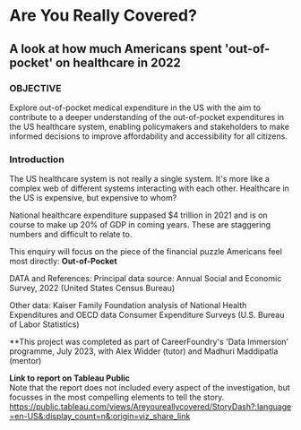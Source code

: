 # Are You Really Covered?
## A look at how much Americans spent 'out-of-pocket' on healthcare in 2022 

### OBJECTIVE
Explore out-of-pocket medical expenditure in the US with the aim to contribute to a deeper understanding of the out-of-pocket expenditures in the US healthcare system, enabling policymakers and stakeholders to make informed decisions to improve affordability and accessibility for all citizens.

### Introduction

The US healthcare system is not really a single system. It's more like a complex web of different systems interacting with each other. Healthcare in the US is expensive, but expensive to whom?

National healthcare expenditure suppased $4 trillion in 2021 and is on course to make up 20% of GDP in coming years. These are staggering numbers and difficult to relate to.

This enquiry will focus on the piece of the financial puzzle Americans feel most directly: **Out-of-Pocket**

DATA and References:
Principal data source: Annual Social and Economic Survey, 2022 (United States Census Bureau)

Other data:
Kaiser Family Foundation analysis of National Health Expenditures and OECD data
Consumer Expenditure Surveys (U.S. Bureau of Labor Statistics)

**This project was completed as part of CareerFoundry's 'Data Immersion' programme, July 2023, with Alex Widder (tutor) and Madhuri Maddipatla (mentor)

**Link to report on Tableau Public** <br>
Note that the report does not included every aspect of the investigation, but focusses in the most compelling elements to tell the story.
https://public.tableau.com/views/Areyoureallycovered/StoryDash?:language=en-US&:display_count=n&:origin=viz_share_link






